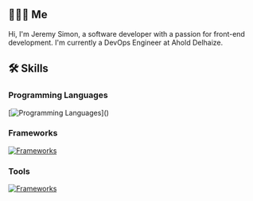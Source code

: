 ## 👨🏼‍💻 Me 
Hi, I'm Jeremy Simon, a software developer with a passion for front-end development. I'm currently a DevOps Engineer at Ahold Delhaize.

## 🛠️ Skills

### Programming Languages
[![Programming Languages](https://skillicons.dev/icons?i=js,ts,java,kotlin,html,css,)]()

### Frameworks
[![Frameworks](https://skillicons.dev/icons?i=react,next,tailwind,angular,spring,graphql)]()

### Tools
[![Frameworks](https://skillicons.dev/icons?i=docker,git,gitlab,github,githubactions,androidstudio,postman,idea,webstorm,vscode)]()
